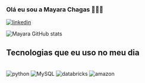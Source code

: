 ### Olá eu sou a Mayara Chagas 🙋🏻‍♀️


[![linkedin](https://img.shields.io/badge/LinkedIn-0077B5?style=for-the-badge&logo=linkedin&logoColor=white)](https://www.linkedin.com/in/mayaraschagas/)

![Mayara GitHub stats](https://github-readme-stats.vercel.app/api?username=mayaraschagas&show_icons=true&theme=dracula)

## Tecnologias que eu uso no meu dia

<div style="display: inline_block"><br/>
  <img align="center" alt="python" src ="https://img.shields.io/badge/Python-3776AB?style=for-the-badge&logo=python&logoColor=white"/>
  <img align="center" alt="MySQL" src= "https://img.shields.io/badge/MySQL-005C84?style=for-the-badge&logo=mysql&logoColor=white">
  <img align="center" alt="databricks" src = "https://img.shields.io/badge/Databricks-FF3621?style=for-the-badge&logo=Databricks&logoColor=white"/>
  <img align="center" alt="amazon" src = "https://img.shields.io/badge/Amazon_AWS-232F3E?style=for-the-badge&logo=amazon-aws&logoColor=white"/>
</div>
